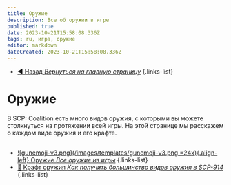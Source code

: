```yaml
---
title: Оружие
description: Все об оружии в игре
published: true
date: 2023-10-21T15:58:08.336Z
tags: ru, игра, оружие
editor: markdown
dateCreated: 2023-10-21T15:58:08.336Z
---
```


- [:arrow_backward: Назад *Вернуться на главную страницу*](/ru/home)
{.links-list}

# Оружие
В SCP: Coalition есть много видов оружия, с которыми вы можете столкнуться на протяжении всей игры. На этой странице мы расскажем о каждом виде оружия и его крафте.
##
- [![gunemoji-v3.png](/images/templates/gunemoji-v3.png =24x){.align-left} Оружие *Все оружие из игры*](/en/game/weapons/guns)
{.links-list}
- [:nut_and_bolt: Крафт оружия *Как получить большинство видов оружия в SCP-914*](/en/game/weapons/crafts)
{.links-list}